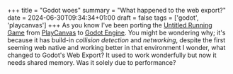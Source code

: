 +++
title = "Godot woes"
summary = "What happened to the web export?"
date = 2024-06-30T09:34:34+01:00
draft = false
tags = ['godot', 'playcanvas']
+++
As you know I've been porting the [Untitled Running Game](https://playcanvas.com/project/1225672/overview/untitled-running-game) from [PlayCanvas](https://playcanvas.com/) to [Godot Engine](https://godotengine.org/). You might be wondering why; it's because it has build-in *collision detection* and *networking*, despite the first seeming web native and working better in that environment I wonder, what changed to Godot's Web Export? It used to work wonderfully but now it needs shared memory. Was it solely due to performance?
